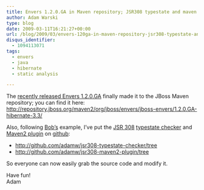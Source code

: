 ```yaml
---
title: Envers 1.2.0.GA in Maven repository; JSR308 typestate and maven plugin in GIT
author: Adam Warski
type: blog
date: 2009-03-11T16:21:27+00:00
url: /blog/2009/03/envers-120ga-in-maven-repository-jsr308-typestate-and-maven-plugin-in-git/
disqus_identifier:
  - 1094113071
tags:
  - envers
  - java
  - hibernate
  - static analysis

---
```

The [recently released Envers 1.2.0.GA][1] finally made it to the JBoss Maven repository; you can find it here:  
<http://repository.jboss.org/maven2/org/jboss/envers/jboss-envers/1.2.0.GA-hibernate-3.3/>

Also, following [Bob&#8217;s][2] example, I&#8217;ve put the [JSR 308][3] [typestate checker][4] and [Maven2 plugin][5] on [github][6]:

  * <http://github.com/adamw/jsr308-typestate-checker/tree>
  * <http://github.com/adamw/jsr308-maven2-plugin/tree>

So everyone can now easily grab the source code and modify it.

Have fun!  
Adam

 [1]: http://www.warski.org/blog/?p=63
 [2]: http://oddthesis.org/
 [3]: http://groups.csail.mit.edu/pag/jsr308/
 [4]: http://www.warski.org/typestate.html
 [5]: http://www.warski.org/checkersplugin.html
 [6]: http://github.com/

